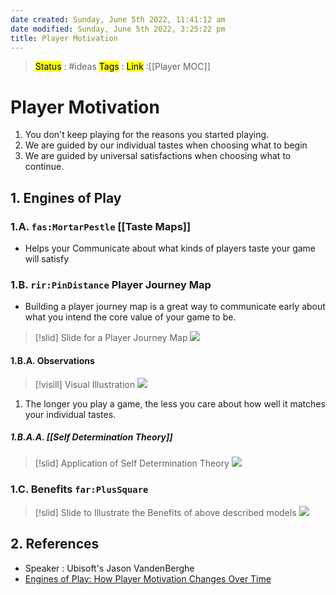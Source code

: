 ```yaml
---
date created: Sunday, June 5th 2022, 11:41:12 am
date modified: Sunday, June 5th 2022, 3:25:22 pm
title: Player Motivation
---
```

> <mark class="hltr-blue">Status</mark> : #ideas
> <mark class="hltr-cyan">Tags</mark> :
> <mark class="hltr-green">Link</mark> :[[Player MOC]]

# Player Motivation

1. You don't keep playing for the reasons you started playing.
2. We are guided by our individual tastes when choosing what to begin
3. We are guided by universal satisfactions when choosing what to continue.

## 1. Engines of Play

### 1.A. `fas:MortarPestle` [[Taste Maps]]

+ Helps your Communicate about what kinds of players taste your game will satisfy

### 1.B. `rir:PinDistance` Player Journey Map

+ Building a player journey map is a great way to communicate early about what you intend the core value of your game to be.

>[!slid] Slide for a Player Journey Map
>![](https://i.imgur.com/N1MJL1W.png)

#### 1.B.A. Observations

>[!visill] Visual Illustration
>![](https://i.imgur.com/itDTuiH.png)

1. The longer you play a game, the less you care about how well it matches your individual tastes.

##### 1.B.A.A. [[Self Determination Theory]]

>[!slid] Application of Self Determination Theory
>![](https://i.imgur.com/K8Sio7a.png)

### 1.C. Benefits `far:PlusSquare`

>[!slid] Slide to Illustrate the Benefits of above described models
>![](https://i.imgur.com/6TvIBSQ.png)

## 2. References

+ Speaker : Ubisoft's Jason VandenBerghe
+ [Engines of Play: How Player Motivation Changes Over Time](https://youtu.be/Lg2GndSat1E)
